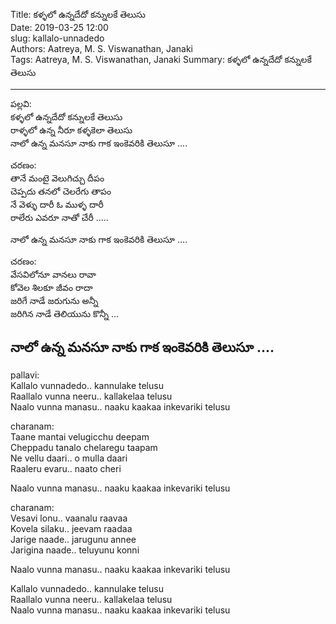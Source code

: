 Title: కళ్ళలో ఉన్నదేదో కన్నులకే తెలుసు  
Date: 2019-03-25 12:00      
slug: kallalo-unnadedo  
Authors: Aatreya, M. S. Viswanathan, Janaki  
Tags: Aatreya, M. S. Viswanathan, Janaki
Summary: కళ్ళలో ఉన్నదేదో కన్నులకే తెలుసు  

-----

పల్లవి:   
కళ్ళలో ఉన్నదేదో కన్నులకే తెలుసు    
రాళ్ళలో ఉన్న నీరూ కళ్ళకెలా తెలుసు   
నాలో ఉన్న మనసూ నాకు గాక ఇంకెవరికి తెలుసూ ....

చరణం:  
తానే మంటై వెలుగిచ్చు దీపం  
చెప్పదు తనలో చెలరేగు తాపం  
నే వెళ్ళు దారీ ఓ ముళ్ళ దారీ    
రాలేరు ఎవరూ నాతో చేరీ  .....

నాలో ఉన్న మనసూ నాకు గాక ఇంకెవరికి తెలుసూ ....

చరణం:  
వేసవిలోనూ వానలు రావా  
కోవెల శిలకూ జీవం రాదా  
జరిగే నాడే జరుగును అన్నీ     
జరిగిన నాడే తెలియును కొన్నీ ...

నాలో ఉన్న మనసూ నాకు గాక ఇంకెవరికి తెలుసూ ....
-----

pallavi:  
Kallalo vunnadedo.. kannulake telusu     
Raallalo vunna neeru.. kallakelaa telusu       
Naalo vunna manasu.. naaku kaakaa inkevariki telusu    

charanam:  
Taane mantai velugicchu deepam  
Cheppadu tanalo chelaregu taapam  
Ne vellu daari.. o mulla daari       
Raaleru evaru.. naato cheri    

Naalo vunna manasu.. naaku kaakaa inkevariki telusu    

charanam:    
Vesavi lonu.. vaanalu raavaa  
Kovela silaku.. jeevam raadaa  
Jarige naade.. jarugunu annee       
Jarigina naade.. teluyunu konni  

Naalo vunna manasu.. naaku kaakaa inkevariki telusu    

Kallalo vunnadedo.. kannulake telusu     
Raallalo vunna neeru.. kallakelaa telusu       
Naalo vunna manasu.. naaku kaakaa inkevariki telusu    
